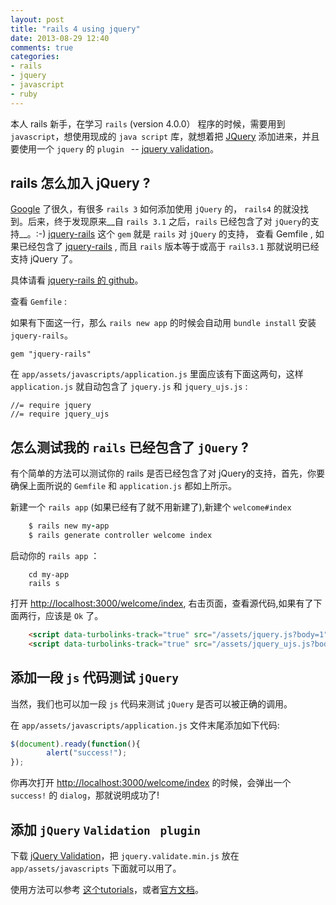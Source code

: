 ```yaml
---
layout: post
title: "rails 4 using jquery"
date: 2013-08-29 12:40
comments: true
categories:
- rails
- jquery
- javascript
- ruby
---
```



本人 rails 新手，在学习 `rails` (version 4.0.0） 程序的时候，需要用到 `javascript`，想使用现成的 `java script` 库，就想着把 [JQuery][1] 添加进来，并且要使用一个 `jquery` 的 `plugin ` -- [jquery validation][2]。

<!-- more -->
## rails 怎么加入 jQuery ?

[Google][3] 了很久，有很多 `rails 3` 如何添加使用 `jQuery` 的， `rails4` 的就没找到。后来，终于发现原来__自 `rails 3.1` 之后，`rails` 已经包含了对 `jQuery`的支持__。:-) [jquery-rails][4] 这个 `gem` 就是 `rails` 对 `jQuery` 的支持， 查看 Gemfile , 如果已经包含了 [jquery-rails][4] , 而且 `rails` 版本等于或高于 `rails3.1` 那就说明已经支持 jQuery 了。

具体请看 [jquery-rails 的 github][4]。

查看 `Gemfile` :

如果有下面这一行，那么 `rails new app` 的时候会自动用 `bundle install` 安装 `jquery-rails`。

    gem "jquery-rails"

在 `app/assets/javascripts/application.js` 里面应该有下面这两句，这样 `application.js` 就自动包含了 `jquery.js` 和 `jquery_ujs.js` :

    //= require jquery
    //= require jquery_ujs


## 怎么测试我的 `rails` 已经包含了 `jQuery` ?

有个简单的方法可以测试你的 rails 是否已经包含了对 jQuery的支持，首先，你要确保上面所说的 `Gemfile` 和 `application.js` 都如上所示。

新建一个 `rails app` (如果已经有了就不用新建了),新建个 `welcome#index`

``` ruby
    $ rails new my-app
    $ rails generate controller welcome index
```

启动你的 `rails app` ：

```
    cd my-app
    rails s
```

打开 <http://localhost:3000/welcome/index>, 右击页面，查看源代码,如果有了下面两行，应该是 `Ok` 了。

```html
    <script data-turbolinks-track="true" src="/assets/jquery.js?body=1"></script>
    <script data-turbolinks-track="true" src="/assets/jquery_ujs.js?body=1"></script>
```


## 添加一段 `js` 代码测试 `jQuery`

当然，我们也可以加一段 `js` 代码来测试 `jQuery` 是否可以被正确的调用。

在 `app/assets/javascripts/application.js` 文件末尾添加如下代码:

``` javascript
$(document).ready(function(){
        alert("success!");
});
```

你再次打开 <http://localhost:3000/welcome/index> 的时候，会弹出一个  `success!` 的 `dialog`，那就说明成功了!

## 添加 `jQuery` `Validation ` `plugin`

下载 [jQuery Validation][5]，把 `jquery.validate.min.js` 放在 `app/assets/javascripts` 下面就可以用了。

使用方法可以参考 [这个tutorials][6]，或者[官方文档][7]。



[1]:http://jquery.com/
[2]:http://jqueryvalidation.org/
[3]:http://google.com
[4]:https://github.com/rails/jquery-rails
[5]:http://jqueryvalidation.org/
[6]:http://sleekd.com/tutorials/jquery-validation-in-ruby-on-rails/
[7]:http://jqueryvalidation.org/documentation